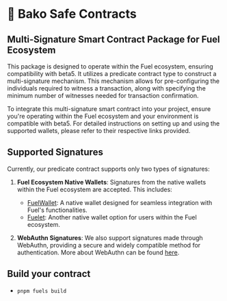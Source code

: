 # 📑 Bako Safe Contracts

## Multi-Signature Smart Contract Package for Fuel Ecosystem

This package is designed to operate within the Fuel ecosystem, ensuring compatibility with beta5. It utilizes a predicate contract type to construct a multi-signature mechanism. This mechanism allows for pre-configuring the individuals required to witness a transaction, along with specifying the minimum number of witnesses needed for transaction confirmation.

To integrate this multi-signature smart contract into your project, ensure you're operating within the Fuel ecosystem and your environment is compatible with beta5. For detailed instructions on setting up and using the supported wallets, please refer to their respective links provided.

## Supported Signatures

Currently, our predicate contract supports only two types of signatures:

1. **Fuel Ecosystem Native Wallets**: Signatures from the native wallets within the Fuel ecosystem are accepted. This includes:

   - [FuelWallet](https://chromewebstore.google.com/detail/fuel-wallet/dldjpboieedgcmpkchcjcbijingjcgok): A native wallet designed for seamless integration with Fuel's functionalities.
   - [Fuelet](https://chromewebstore.google.com/detail/fuelet-wallet-fuel/bifidjkcdpgfnlbcjpdkdcnbiooooblg): Another native wallet option for users within the Fuel ecosystem.

2. **WebAuthn Signatures**: We also support signatures made through WebAuthn, providing a secure and widely compatible method for authentication. More about WebAuthn can be found [here](https://webauthn.io/).

## Build your contract

- `pnpm fuels build`
